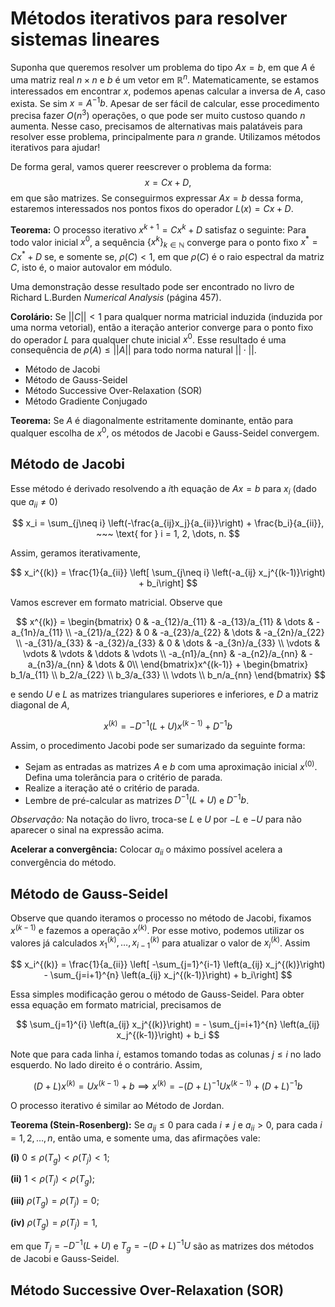 # Métodos iterativos para resolver sistemas lineares 

Suponha que queremos resolver um problema do tipo $Ax = b$, em que $A$ é uma
matriz real $n \times n$ e $b$ é um vetor em $\mathbb{R}^n$. Matematicamente,
se estamos interessados em encontrar $x$, podemos apenas calcular a inversa de
$A$, caso exista. Se sim $x = A^{-1}b$. Apesar de ser fácil de calcular, esse
procedimento precisa fazer $O(n^3)$ operações, o que pode ser muito custoso
quando $n$ aumenta.  Nesse caso, precisamos de alternativas mais palatáveis
para resolver esse problema, principalmente para $n$ grande. Utilizamos
métodos iterativos para ajudar!

De forma geral, vamos querer reescrever o problema da forma: 
$$
x = Cx + D, 
$$
em que são matrizes. Se conseguirmos expressar $Ax = b$ dessa forma, estaremos
interessados nos pontos fixos do operador $L(x) = Cx + D$. 

**Teorema:** O processo iterativo $x^{k+1} = Cx^k + D$ satisfaz o seguinte:
Para todo valor inicial $x^0$, a sequência $\{x^k\}_{k \in \mathbb{N}}$
converge para o ponto fixo $x^* = Cx^* + D$ se, e somente se, $\rho(C) < 1$,
em que $\rho(C)$ é o raio espectral da matriz $C$, isto é, o maior autovalor
em módulo. 

Uma demonstração desse resultado pode ser encontrado no livro de Richard
L.Burden *Numerical Analysis* (página 457).

**Corolário:** Se $||C|| < 1$ para qualquer norma matricial induzida (induzida
por uma norma vetorial), então a
iteração anterior converge para o ponto fixo do operador $L$ para qualquer
chute inicial $x^0$. Esse resultado é uma consequência de $\rho(A) \le ||A||$
para todo norma natural $||\cdot||$. 

- Método de Jacobi
- Método de Gauss-Seidel
- Método Successive Over-Relaxation (SOR)
- Método Gradiente Conjugado

**Teorema:** Se $A$ é diagonalmente estritamente dominante, então para
qualquer escolha de $x^0$, os métodos de Jacobi e Gauss-Seidel convergem. 

## Método de Jacobi

Esse método é derivado resolvendo a $i$th equação de $Ax = b$ para $x_i$ (dado
que $a_{ii} \neq 0$)

$$
x_i = \sum_{j\neq i} \left(-\frac{a_{ij}x_j}{a_{ii}}\right) +
\frac{b_i}{a_{ii}}, ~~~ \text{ for } i = 1, 2, \dots, n.
$$

Assim, geramos iterativamente, 

$$
x_i^{(k)} = \frac{1}{a_{ii}} \left[ \sum_{j\neq i} \left(-a_{ij} x_j^{(k-1)}\right) + b_i\right]
$$

Vamos escrever em formato matricial. Observe que 


$$
x^{(k)} = \begin{bmatrix}
    0 & -a_{12}/a_{11} & -a_{13}/a_{11} & \dots & -a_{1n}/a_{11} \\
    -a_{21}/a_{22} & 0 & -a_{23}/a_{22} & \dots & -a_{2n}/a_{22} \\
    -a_{31}/a_{33} & -a_{32}/a_{33} & 0 & \dots & -a_{3n}/a_{33} \\
    \vdots & \vdots & \vdots & \ddots & \vdots \\
    -a_{n1}/a_{nn} & -a_{n2}/a_{nn} & -a_{n3}/a_{nn} & \dots & 0\\
\end{bmatrix}x^{(k-1)} + \begin{bmatrix}
    b_1/a_{11} \\ b_2/a_{22} \\ b_3/a_{33} \\ \vdots \\ b_n/a_{nn}
\end{bmatrix}
$$

e sendo $U$ e $L$ as matrizes triangulares superiores e inferiores, e $D$ a
matriz diagonal de $A$,

$$
x^{(k)} = -D^{-1}(L + U)x^{(k-1)} + D^{-1}b
$$

Assim, o procedimento Jacobi pode ser sumarizado da seguinte forma: 

- Sejam as entradas as matrizes $A$ e $b$ com uma aproximação inicial
  $x^{(0)}$. Defina uma tolerância para o critério de parada. 
- Realize a iteração até o critério de parada.
- Lembre de pré-calcular as matrizes $D^{-1}(L + U)$ e $D^{-1}b$. 

*Observação:* Na notação do livro, troca-se $L$ e $U$ por $-L$ e $-U$ para não
aparecer o sinal na expressão acima. 

**Acelerar a convergência:** Colocar $a_{ii}$ o máximo possível acelera a
convergência do método. 

## Método de Gauss-Seidel

Observe que quando iteramos o processo no método de Jacobi, fixamos
$x^{(k-1)}$ e fazemos a operação $x^{(k)}$. Por esse motivo, podemos utilizar
os valores já calculados $x_1^{(k)}, \dots, x_{i-1}^{(k)}$ para atualizar
o valor de $x_i^{(k)}$. Assim

$$
x_i^{(k)} = \frac{1}{a_{ii}} \left[ -\sum_{j=1}^{i-1} \left(a_{ij}
x_j^{(k)}\right) - \sum_{j=i+1}^{n} \left(a_{ij}
x_j^{(k-1)}\right) + b_i\right]
$$

Essa simples modificação gerou o método de Gauss-Seidel. Para obter essa
equação em formato matricial, precisamos de 

$$
\sum_{j=1}^{i} \left(a_{ij}
x_j^{(k)}\right) = - \sum_{j=i+1}^{n} \left(a_{ij}
x_j^{(k-1)}\right) + b_i
$$

Note que para cada linha $i$, estamos tomando todas as colunas $j \le i$ no
lado esquerdo. No lado direito é o contrário. Assim, 

$$
(D + L)x^{(k)} = Ux^{(k-1)} + b \implies x^{(k)} = -(D+L)^{-1}Ux^{(k-1)} + (D +
L)^{-1}b
$$

O processo iterativo é similar ao Método de Jordan. 

**Teorema (Stein-Rosenberg):** Se $a_{ij} \le 0$ para cada $i \neq j$ e
$a_{ii} > 0$, para cada $i=1,2,\dots,n$, então uma, e somente uma, das
afirmações vale: 

**(i)** $0 \le \rho(T_g) < \rho(T_j) < 1$;

**(ii)** $1 < \rho(T_j) < \rho(T_g)$;

**(iii)** $\rho(T_g) = \rho(T_j) = 0$;

**(iv)** $\rho(T_g) = \rho(T_j) = 1$, 

em que $T_j = -D^{-1}(L+U)$ e $T_g = -(D+L)^{-1}U$ são as matrizes dos métodos
de Jacobi e Gauss-Seidel. 

## Método Successive Over-Relaxation (SOR)